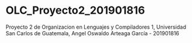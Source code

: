 # OLC_Proyecto2_201901816
Proyecto 2 de Organizacion en Lenguajes y Compiladores 1, Universidad San Carlos de Guatemala, Angel Oswaldo Arteaga García - 201901816
